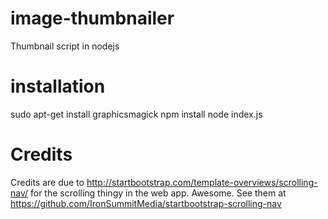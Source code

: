 # image-thumbnailer
Thumbnail script in nodejs

# installation
sudo apt-get install graphicsmagick
npm install
node index.js 

# Credits
Credits are due to http://startbootstrap.com/template-overviews/scrolling-nav/ for the scrolling thingy in the web app. Awesome. See them at https://github.com/IronSummitMedia/startbootstrap-scrolling-nav